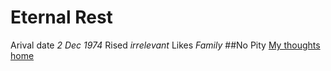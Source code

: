 # Eternal Rest
Arival date *2 Dec 1974*
Rised *irrelevant*
Likes *Family*
##No Pity
[My thoughts](htps:www//youtube.com/wathch?v=nhYTREK5VSo)
[home](https://GonzoBFMC.github.io)

